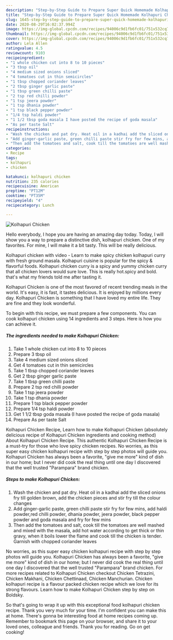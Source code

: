 ```yaml
---
description: "Step-by-Step Guide to Prepare Super Quick Homemade Kolhapuri Chicken"
title: "Step-by-Step Guide to Prepare Super Quick Homemade Kolhapuri Chicken"
slug: 1645-step-by-step-guide-to-prepare-super-quick-homemade-kolhapuri-chicken
date: 2020-08-29T16:02:37.994Z
image: https://img-global.cpcdn.com/recipes/94006c9d1fb6fc01/751x532cq70/kolhapuri-chicken-recipe-main-photo.jpg
thumbnail: https://img-global.cpcdn.com/recipes/94006c9d1fb6fc01/751x532cq70/kolhapuri-chicken-recipe-main-photo.jpg
cover: https://img-global.cpcdn.com/recipes/94006c9d1fb6fc01/751x532cq70/kolhapuri-chicken-recipe-main-photo.jpg
author: Lela Allen
ratingvalue: 4.5
reviewcount: 9103
recipeingredient:
- "1 whole chicken cut into 8 to 10 pieces"
- "3 tbsp oil"
- "4 medium sized onions sliced"
- "4 tomatoes cut in thin semicircles"
- "1 tbsp chopped coriander leaves"
- "2 tbsp ginger garlic paste"
- "1 tbsp green chilli paste"
- "2 tsp red chilli powder"
- "1 tsp jeera powder"
- "1 tsp dhania powder"
- "1 tsp black pepper powder"
- "1/4 tsp haldi powder"
- "1 1/2 tbsp goda masala I have posted the recipe of goda masala"
- "As per taste Salt"
recipeinstructions:
- "Wash the chicken and pat dry. Heat oil in a kadhai add the sliced onions fry till golden brown, add the chicken pieces and stir fry till the colour changes"
- "Add ginger-garlic paste, green chilli paste stir fry for few mins, add haldi powder,red chilli powder, dhania powder, jeera powder, black pepper powder and goda masala and fry for few mins"
- "Then add the tomatoes and salt, cook till the tomatoes are well mashed and mixed with the masala, add hot water according to get thick or thin gravy, when it boils lower the flame and cook till the chicken is tender. Garnish with chopped coriander leaves"
categories:
- Recipe
tags:
- kolhapuri
- chicken

katakunci: kolhapuri chicken 
nutrition: 235 calories
recipecuisine: American
preptime: "PT12M"
cooktime: "PT35M"
recipeyield: "4"
recipecategory: Lunch

---
```



![Kolhapuri Chicken](https://img-global.cpcdn.com/recipes/94006c9d1fb6fc01/751x532cq70/kolhapuri-chicken-recipe-main-photo.jpg)

Hello everybody, I hope you are having an amazing day today. Today, I will show you a way to prepare a distinctive dish, kolhapuri chicken. One of my favorites. For mine, I will make it a bit tasty. This will be really delicious.

Kolhapuri chicken with video - Learn to make spicy chicken kolhapuri curry with fresh ground masala. Kolhapuri cuisine is popular for the spicy &amp; flavorful foods. Kolhapuri chicken curry is a spicy and yummy chicken curry that all chicken lovers would sure love. This is really hot.spicy and bold. that&#39;s what my friends told me after tasting it.

Kolhapuri Chicken is one of the most favored of recent trending meals in the world. It's easy, it is fast, it tastes delicious. It is enjoyed by millions every day. Kolhapuri Chicken is something that I have loved my entire life. They are fine and they look wonderful.


To begin with this recipe, we must prepare a few components. You can cook kolhapuri chicken using 14 ingredients and 3 steps. Here is how you can achieve it.

<!--inarticleads1-->

##### The ingredients needed to make Kolhapuri Chicken:

1. Take 1 whole chicken cut into 8 to 10 pieces
1. Prepare 3 tbsp oil
1. Take 4 medium sized onions sliced
1. Get 4 tomatoes cut in thin semicircles
1. Take 1 tbsp chopped coriander leaves
1. Get 2 tbsp ginger garlic paste
1. Take 1 tbsp green chilli paste
1. Prepare 2 tsp red chilli powder
1. Take 1 tsp jeera powder
1. Take 1 tsp dhania powder
1. Prepare 1 tsp black pepper powder
1. Prepare 1/4 tsp haldi powder
1. Get 1 1/2 tbsp goda masala (I have posted the recipe of goda masala)
1. Prepare As per taste Salt


Kolhapuri Chicken Recipe, Learn how to make Kolhapuri Chicken (absolutely delicious recipe of Kolhapuri Chicken ingredients and cooking method) About Kolhapuri Chicken Recipe. This authentic Kolhapuri Chicken Recipe is a must-try for those who love spicy chicken recipes. No worries, as this super easy chicken kolhapuri recipe with step by step photos will guide you. Kolhapuri Chicken has always been a favorite, &#34;give me more&#34; kind of dish in our home; but I never did cook the real thing until one day I discovered that the well trusted &#34;Parampara&#34; brand chicken. 

<!--inarticleads2-->

##### Steps to make Kolhapuri Chicken:

1. Wash the chicken and pat dry. Heat oil in a kadhai add the sliced onions fry till golden brown, add the chicken pieces and stir fry till the colour changes
1. Add ginger-garlic paste, green chilli paste stir fry for few mins, add haldi powder,red chilli powder, dhania powder, jeera powder, black pepper powder and goda masala and fry for few mins
1. Then add the tomatoes and salt, cook till the tomatoes are well mashed and mixed with the masala, add hot water according to get thick or thin gravy, when it boils lower the flame and cook till the chicken is tender. Garnish with chopped coriander leaves


No worries, as this super easy chicken kolhapuri recipe with step by step photos will guide you. Kolhapuri Chicken has always been a favorite, &#34;give me more&#34; kind of dish in our home; but I never did cook the real thing until one day I discovered that the well trusted &#34;Parampara&#34; brand chicken. For more recipes related to Kolhapuri Chicken checkout Chicken Tetrazini, Chicken Makhani, Chicken Chettinaad, Chicken Manchurian. Chicken kolhapuri recipe is a flavour packed chicken recipe which we love for its strong flavours. Learn how to make Kolhapuri Chicken step by step on Boldsky. 

So that's going to wrap it up with this exceptional food kolhapuri chicken recipe. Thank you very much for your time. I'm confident you can make this at home. There's gonna be interesting food at home recipes coming up. Remember to bookmark this page on your browser, and share it to your loved ones, colleague and friends. Thank you for reading. Go on get cooking!
